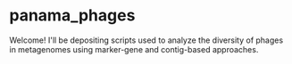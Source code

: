 # panama_phages

Welcome! I'll be depositing scripts used to analyze the diversity of phages in metagenomes using marker-gene and contig-based approaches.

